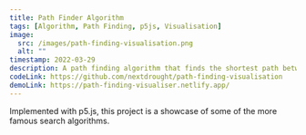 ```yaml
---
title: Path Finder Algorithm
tags: [Algorithm, Path Finding, p5js, Visualisation]
image:
  src: /images/path-finding-visualisation.png
  alt: ""
timestamp: 2022-03-29
description: A path finding algorithm that finds the shortest path between two points in a maze.
codeLink: https://github.com/nextdrought/path-finding-visualisation
demoLink: https://path-finding-visualiser.netlify.app/
---
```


Implemented with p5.js, this project is a showcase of some of the more famous search algorithms.
